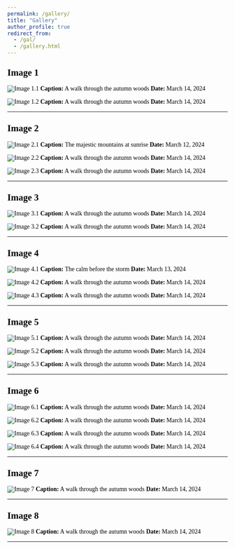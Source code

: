 ```yaml
---
permalink: /gallery/
title: "Gallery"
author_profile: true
redirect_from: 
  - /gal/
  - /gallery.html
---
```


<style>
    body {
        font-family: "Times New Roman", Times, serif;
        font-size: 14px;
        color: #000;
    }
    a {
        color: #014552; /* Dark blue color for links */
    }
    h1, h2, h3, h4, h5, h6 {
        margin-top: 24px;
        margin-bottom: 16px;
        font-weight: 600;
        line-height: 1.25;
    }
</style>


## Image 1
![Image 1.1](/images/UT.jpg)
**Caption:** A walk through the autumn woods
**Date:** March 14, 2024

![Image 1.2](images/UT2.jpg)
**Caption:** A walk through the autumn woods
**Date:** March 14, 2024

---

## Image 2
![Image 2.1](images/Grad.png)
**Caption:** The majestic mountains at sunrise
**Date:** March 12, 2024

![Image 2.2](images/IISc.jpg)
**Caption:** A walk through the autumn woods
**Date:** March 14, 2024

![Image 2.3](images/IIScGrad.jpg)
**Caption:** A walk through the autumn woods
**Date:** March 14, 2024

---

## Image 3
![Image 3.1](images/INFORMS.jpeg)
**Caption:** A walk through the autumn woods
**Date:** March 14, 2024

![Image 3.2](images/Chicago.jpg)
**Caption:** A walk through the autumn woods
**Date:** March 14, 2024

---

## Image 4
![Image 4.1](iamges/MITACS.png)
**Caption:** The calm before the storm
**Date:** March 13, 2024

![Image 4.2](images/MITACS_Mentor.jpg)
**Caption:** A walk through the autumn woods
**Date:** March 14, 2024

![Image 4.3](images/MITACS4.jpg)
**Caption:** A walk through the autumn woods
**Date:** March 14, 2024


---

## Image 5
![Image 5.1](images/Niagara.jpg)
**Caption:** A walk through the autumn woods
**Date:** March 14, 2024

![Image 5.2](images/Niagara2.jpg)
**Caption:** A walk through the autumn woods
**Date:** March 14, 2024

![Image 5.3](images/Niagara3.jpg)
**Caption:** A walk through the autumn woods
**Date:** March 14, 2024

---

## Image 6
![Image 6.1](images/Toronto.jpg)
**Caption:** A walk through the autumn woods
**Date:** March 14, 2024

![Image 6.2](images/Ottawa.jpg)
**Caption:** A walk through the autumn woods
**Date:** March 14, 2024

![Image 6.3](images/Montreal.jpg)
**Caption:** A walk through the autumn woods
**Date:** March 14, 2024

![Image 6.4](images/Quebec.jpg)
**Caption:** A walk through the autumn woods
**Date:** March 14, 2024

---

## Image 7
![Image 7](images/TELEGRAPH.jpeg)
**Caption:** A walk through the autumn woods
**Date:** March 14, 2024

---

## Image 8
![Image 8](images/JBNSTS.jpeg)
**Caption:** A walk through the autumn woods
**Date:** March 14, 2024


---



